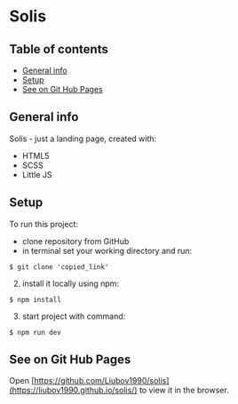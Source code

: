 # Solis

## Table of contents

- [General info](#general-info)
- [Setup](#setup)
- [See on Git Hub Pages](#see-on-Git-Hub-Pages)

## General info

Solis - just a landing page, created with:

- HTML5
- SCSS
- Little JS

## Setup

To run this project:

- clone repository from GitHub
- in terminal set your working directory and run:

```
$ git clone 'copied_link'
```

2. install it locally using npm:

```
$ npm install
```

3. start project with command:

```
$ npm run dev
```

## See on Git Hub Pages

Open [https://github.com/Liubov1990/solis](https://liubov1990.github.io/solis/) to view it in the browser.
